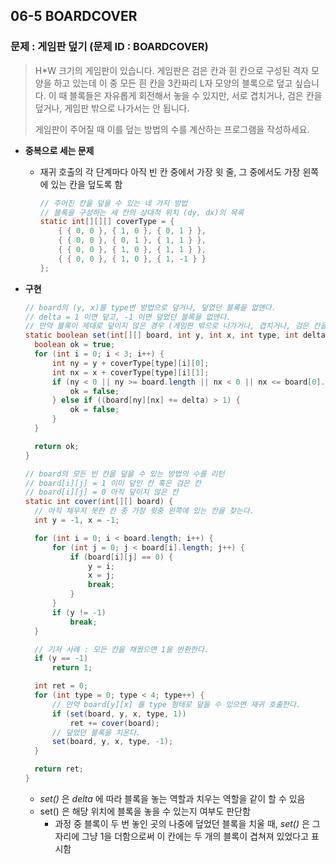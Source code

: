 ## 06-5 BOARDCOVER

### 문제 : 게임판 덮기 (문제 ID : BOARDCOVER)

> H*W 크기의 게임판이 있습니다. 게임판은 검은 칸과 흰 칸으로 구성된 격자 모양을 하고 있는데 이 중 모든 흰 칸을 3칸짜리 L자 모양의 블록으로 덮고 싶습니다. 이 때 블록들은 자유롭게 회전해서 놓을 수 있지만, 서로 겹치거나, 검은 칸을 덮거나, 게임판 밖으로 나가서는 안 됩니다. 
>
> 게임판이 주어질 때 이를 덮는 방법의 수를 계산하는 프로그램을 작성하세요.

- **중복으로 세는 문제** 
  - 재귀 호출의 각 단계마다 아직 빈 칸 중에서 가장 윗 줄, 그 중에서도 가장 왼쪽에 있는 칸을 덮도록 함 

    ```java
    // 주어진 칸을 덮을 수 있는 네 가지 방법
    // 블록을 구성하는 세 칸의 상대적 위치 (dy, dx)의 목록
    static int[][][] coverType = { 
    	{ { 0, 0 }, { 1, 0 }, { 0, 1 } }, 
    	{ { 0, 0 }, { 0, 1 }, { 1, 1 } }, 
    	{ { 0, 0 }, { 1, 0 }, { 1, 1 } }, 
    	{ { 0, 0 }, { 1, 0 }, { 1, -1 } } 
    };
    ```


- **구현**

  ```java
  // board의 (y, x)를 type번 방법으로 덮거나, 덮었던 블록을 없앤다.
  // delta = 1 이면 덮고, -1 이면 덮었던 블록을 없앤다.
  // 만약 블록이 제대로 덮이지 않은 경우 (게임판 밖으로 나가거나, 겹치거나, 검은 칸을 덮을 때) false를 리턴.
  static boolean set(int[][] board, int y, int x, int type, int delta) {
  	boolean ok = true;
  	for (int i = 0; i < 3; i++) {
  		int ny = y + coverType[type][i][0];
  		int nx = x + coverType[type][i][1];
  		if (ny < 0 || ny >= board.length || nx < 0 || nx <= board[0].length) {
  			ok = false;
  		} else if ((board[ny][nx] += delta) > 1) {
  			ok = false;
  		}
  	}

  	return ok;
  }

  // board의 모든 빈 칸을 덮을 수 있는 방법의 수를 리턴
  // board[i][j] = 1 이미 덮인 칸 혹은 검은 칸
  // board[i][j] = 0 아직 덮이지 않은 칸
  static int cover(int[][] board) {
  	// 아직 채우지 못한 칸 중 가장 윗중 왼쪽에 있는 칸을 찾는다.
  	int y = -1, x = -1;

  	for (int i = 0; i < board.length; i++) {
  		for (int j = 0; j < board[i].length; j++) {
  			if (board[i][j] == 0) {
  				y = i;
  				x = j;
  				break;
  			}
  		}
  		if (y != -1)
  			break;
  	}

  	// 기저 사례 : 모든 칸을 채웠으면 1을 반환한다.
  	if (y == -1)
  		return 1;

  	int ret = 0;
  	for (int type = 0; type < 4; type++) {
  		// 만약 board[y][x] 를 type 형태로 덮을 수 있으면 재귀 호출한다.
  		if (set(board, y, x, type, 1))
  			ret += cover(board);
  		// 덮었던 블록을 치운다.
  		set(board, y, x, type, -1);
  	}

  	return ret;
  }
  ```

  - *set()* 은 *delta* 에 따라 블록을 놓는 역할과 치우는 역할을 같이 할 수 있음 
  - set() 은 해당 위치에 블록을 놓을 수 있는지 여부도 판단함 
    - 과정 중 블록이 두 번 놓인 곳의 나중에 덮었던 블록을 치울 때, *set()* 은 그 자리에 그냥 1을 더함으로써 이 칸에는 두 개의 블록이 겹쳐져 있었다고 표시함 